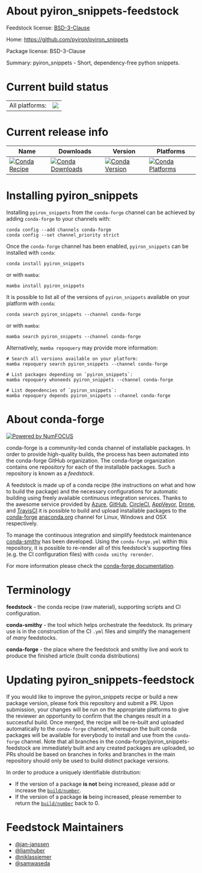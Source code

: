 About pyiron_snippets-feedstock
===============================

Feedstock license: [BSD-3-Clause](https://github.com/conda-forge/pyiron_snippets-feedstock/blob/main/LICENSE.txt)

Home: https://github.com/pyiron/pyiron_snippets

Package license: BSD-3-Clause

Summary: pyiron_snippets - Short, dependency-free python snippets.

Current build status
====================


<table><tr><td>All platforms:</td>
    <td>
      <a href="https://dev.azure.com/conda-forge/feedstock-builds/_build/latest?definitionId=22486&branchName=main">
        <img src="https://dev.azure.com/conda-forge/feedstock-builds/_apis/build/status/pyiron_snippets-feedstock?branchName=main">
      </a>
    </td>
  </tr>
</table>

Current release info
====================

| Name | Downloads | Version | Platforms |
| --- | --- | --- | --- |
| [![Conda Recipe](https://img.shields.io/badge/recipe-pyiron_snippets-green.svg)](https://anaconda.org/conda-forge/pyiron_snippets) | [![Conda Downloads](https://img.shields.io/conda/dn/conda-forge/pyiron_snippets.svg)](https://anaconda.org/conda-forge/pyiron_snippets) | [![Conda Version](https://img.shields.io/conda/vn/conda-forge/pyiron_snippets.svg)](https://anaconda.org/conda-forge/pyiron_snippets) | [![Conda Platforms](https://img.shields.io/conda/pn/conda-forge/pyiron_snippets.svg)](https://anaconda.org/conda-forge/pyiron_snippets) |

Installing pyiron_snippets
==========================

Installing `pyiron_snippets` from the `conda-forge` channel can be achieved by adding `conda-forge` to your channels with:

```
conda config --add channels conda-forge
conda config --set channel_priority strict
```

Once the `conda-forge` channel has been enabled, `pyiron_snippets` can be installed with `conda`:

```
conda install pyiron_snippets
```

or with `mamba`:

```
mamba install pyiron_snippets
```

It is possible to list all of the versions of `pyiron_snippets` available on your platform with `conda`:

```
conda search pyiron_snippets --channel conda-forge
```

or with `mamba`:

```
mamba search pyiron_snippets --channel conda-forge
```

Alternatively, `mamba repoquery` may provide more information:

```
# Search all versions available on your platform:
mamba repoquery search pyiron_snippets --channel conda-forge

# List packages depending on `pyiron_snippets`:
mamba repoquery whoneeds pyiron_snippets --channel conda-forge

# List dependencies of `pyiron_snippets`:
mamba repoquery depends pyiron_snippets --channel conda-forge
```


About conda-forge
=================

[![Powered by
NumFOCUS](https://img.shields.io/badge/powered%20by-NumFOCUS-orange.svg?style=flat&colorA=E1523D&colorB=007D8A)](https://numfocus.org)

conda-forge is a community-led conda channel of installable packages.
In order to provide high-quality builds, the process has been automated into the
conda-forge GitHub organization. The conda-forge organization contains one repository
for each of the installable packages. Such a repository is known as a *feedstock*.

A feedstock is made up of a conda recipe (the instructions on what and how to build
the package) and the necessary configurations for automatic building using freely
available continuous integration services. Thanks to the awesome service provided by
[Azure](https://azure.microsoft.com/en-us/services/devops/), [GitHub](https://github.com/),
[CircleCI](https://circleci.com/), [AppVeyor](https://www.appveyor.com/),
[Drone](https://cloud.drone.io/welcome), and [TravisCI](https://travis-ci.com/)
it is possible to build and upload installable packages to the
[conda-forge](https://anaconda.org/conda-forge) [anaconda.org](https://anaconda.org/)
channel for Linux, Windows and OSX respectively.

To manage the continuous integration and simplify feedstock maintenance
[conda-smithy](https://github.com/conda-forge/conda-smithy) has been developed.
Using the ``conda-forge.yml`` within this repository, it is possible to re-render all of
this feedstock's supporting files (e.g. the CI configuration files) with ``conda smithy rerender``.

For more information please check the [conda-forge documentation](https://conda-forge.org/docs/).

Terminology
===========

**feedstock** - the conda recipe (raw material), supporting scripts and CI configuration.

**conda-smithy** - the tool which helps orchestrate the feedstock.
                   Its primary use is in the construction of the CI ``.yml`` files
                   and simplify the management of *many* feedstocks.

**conda-forge** - the place where the feedstock and smithy live and work to
                  produce the finished article (built conda distributions)


Updating pyiron_snippets-feedstock
==================================

If you would like to improve the pyiron_snippets recipe or build a new
package version, please fork this repository and submit a PR. Upon submission,
your changes will be run on the appropriate platforms to give the reviewer an
opportunity to confirm that the changes result in a successful build. Once
merged, the recipe will be re-built and uploaded automatically to the
`conda-forge` channel, whereupon the built conda packages will be available for
everybody to install and use from the `conda-forge` channel.
Note that all branches in the conda-forge/pyiron_snippets-feedstock are
immediately built and any created packages are uploaded, so PRs should be based
on branches in forks and branches in the main repository should only be used to
build distinct package versions.

In order to produce a uniquely identifiable distribution:
 * If the version of a package **is not** being increased, please add or increase
   the [``build/number``](https://docs.conda.io/projects/conda-build/en/latest/resources/define-metadata.html#build-number-and-string).
 * If the version of a package **is** being increased, please remember to return
   the [``build/number``](https://docs.conda.io/projects/conda-build/en/latest/resources/define-metadata.html#build-number-and-string)
   back to 0.

Feedstock Maintainers
=====================

* [@jan-janssen](https://github.com/jan-janssen/)
* [@liamhuber](https://github.com/liamhuber/)
* [@niklassiemer](https://github.com/niklassiemer/)
* [@samwaseda](https://github.com/samwaseda/)

